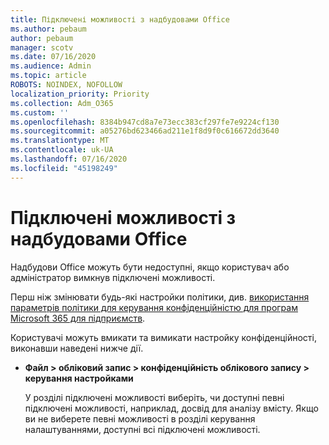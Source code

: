 ```yaml
---
title: Підключені можливості з надбудовами Office
ms.author: pebaum
author: pebaum
manager: scotv
ms.date: 07/16/2020
ms.audience: Admin
ms.topic: article
ROBOTS: NOINDEX, NOFOLLOW
localization_priority: Priority
ms.collection: Adm_O365
ms.custom: ''
ms.openlocfilehash: 8384b947cd8a7e73ecc383cf297fe7e9224cf130
ms.sourcegitcommit: a05276bd623466ad211e1f8d9f0c616672dd3640
ms.translationtype: MT
ms.contentlocale: uk-UA
ms.lasthandoff: 07/16/2020
ms.locfileid: "45198249"
---
```

# <a name="connected-experience-with-office-add-ins"></a>Підключені можливості з надбудовами Office

Надбудови Office можуть бути недоступні, якщо користувач або адміністратор вимкнув підключені можливості.

Перш ніж змінювати будь-які настройки політики, див. [використання параметрів політики для керування конфіденційністю для програм Microsoft 365 для підприємств](https://docs.microsoft.com/deployoffice/privacy/manage-privacy-controls).

Користувачі можуть вмикати та вимикати настройку конфіденційності, виконавши наведені нижче дії.

- **Файл > обліковий запис > конфіденційність облікового запису > керування настройками** 

    У розділі підключені можливості виберіть, чи доступні певні підключені можливості, наприклад, досвід для аналізу вмісту. Якщо ви не виберете певні можливості в розділі керування налаштуваннями, доступні всі підключені можливості.
